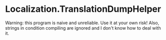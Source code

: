 # Localization.TranslationDumpHelper

Warning: this program is naive and unreliable. Use it at your own risk!
Also, strings in condition compiling are ignored and I don't know how to deal with it.
